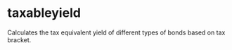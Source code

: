 # taxableyield
Calculates the tax equivalent yield of different types of bonds based on tax bracket.

